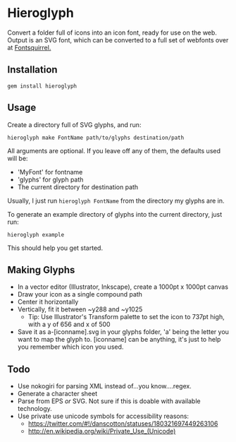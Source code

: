 # Hieroglyph

Convert a folder full of icons into an icon font, ready for use on the web. Output is an SVG font, which can be converted to a full set of webfonts over at [Fontsquirrel.](http://www.fontsquirrel.com/fontface/generator)

## Installation

	gem install hieroglyph

## Usage

Create a directory full of SVG glyphs, and run:

	hieroglyph make FontName path/to/glyphs destination/path

All arguments are optional. If you leave off any of them, the defaults used will be:

- 'MyFont' for fontname
- 'glyphs' for glyph path
- The current directory for destination path

Usually, I just run <code>hieroglyph FontName</code> from the directory my glyphs are in.

To generate an example directory of glyphs into the current directory, just run:

	hieroglyph example

This should help you get started.

## Making Glyphs

- In a vector editor (Illustrator, Inkscape), create a 1000pt x 1000pt canvas
- Draw your icon as a single compound path
- Center it horizontally
- Vertically, fit it between ~y288 and ~y1025
	- Tip: Use Illustrator's Transform palette to set the icon to 737pt high, with a y of 656 and x of 500
- Save it as a-[iconname].svg in your glyphs folder, 'a' being the letter you want to map the glyph to. [iconname] can be anything, it's just to help you remember which icon you used.

## Todo

- Use nokogiri for parsing XML instead of...you know....regex.
- Generate a character sheet
- Parse from EPS _or_ SVG. Not sure if this is doable with available technology.
- Use private use unicode symbols for accessibility reasons:
	- https://twitter.com/#!/danscotton/statuses/180321697449263106
	- http://en.wikipedia.org/wiki/Private_Use_(Unicode)
